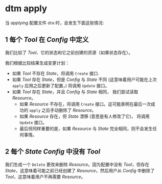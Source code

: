 # dtm apply

当 _applying_ 配置文件 `dtm` 时，会发生下面这些情况:

## 1 每个 _Tool_ 在 _Config_ 中定义

我们比较了 _Tool_、它的状态和它之前创建的资源（如果状态存在）。

我们根据比较结果生成变更计划：

- 如果 _Tool_ 不存在 _State_，将调用 `Create` 接口.
- 如果 _Tool_ 存在 _State_，但是 _Config_ 与 _State_ 不同 (这意味着用户可能在上次 `apply` 应用之后更新了配置，) 将调用 `Update` 接口。
- 如果 _Tool_ 存在 _State_，并且 _Config_ 与 _State_ 相同， 我们尝试读取 _Resource_。
    - 如果 _Resource_ 不存在，将调用 `Create` 接口。这可能表明在最后一次成功的 `apply` 之后手动删除了 _Resource_。
    - 如果 _Resource_ 存在，但 _State_ 漂移 (意思是有人修改了它)， 将调用 `Update` 接口。
    - 最后但同样重要的是，如果 _Resource_ 与 _State_ 完全相同，则不会发生任何事情。

## 2 每个  _State_ _Config_ 中没有 _Tool_

我们生成一个 `Delete` 更改来删除 _Resource_。因为配置中没有 _Tool_，但存在 _State_，这意味着可能之前已经创建了 _Resource_，然后用户从 _Config_ 中删除了 _Tool_，这意味着用户不再需要 _Resource_。
